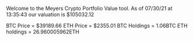 Welcome to the Meyers Crypto Portfolio Value tool. 
As of 07/30/21 at 13:35:43 our valuation is $105032.12 

BTC Price = $39189.66
 ETH Price = $2355.01
BTC Holdings = 1.06BTC
 ETH holdings = 26.960005962ETH 
